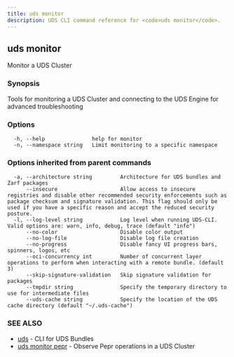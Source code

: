 ```yaml
---
title: uds monitor
description: UDS CLI command reference for <code>uds monitor</code>.
---
```

## uds monitor

Monitor a UDS Cluster

### Synopsis

Tools for monitoring a UDS Cluster and connecting to the UDS Engine for advanced troubleshooting

### Options

```
  -h, --help               help for monitor
  -n, --namespace string   Limit monitoring to a specific namespace
```

### Options inherited from parent commands

```
  -a, --architecture string         Architecture for UDS bundles and Zarf packages
      --insecure                    Allow access to insecure registries and disable other recommended security enforcements such as package checksum and signature validation. This flag should only be used if you have a specific reason and accept the reduced security posture.
  -l, --log-level string            Log level when running UDS-CLI. Valid options are: warn, info, debug, trace (default "info")
      --no-color                    Disable color output
      --no-log-file                 Disable log file creation
      --no-progress                 Disable fancy UI progress bars, spinners, logos, etc
      --oci-concurrency int         Number of concurrent layer operations to perform when interacting with a remote bundle. (default 3)
      --skip-signature-validation   Skip signature validation for packages
      --tmpdir string               Specify the temporary directory to use for intermediate files
      --uds-cache string            Specify the location of the UDS cache directory (default "~/.uds-cache")
```

### SEE ALSO

* [uds](/reference/cli/commands/uds/)	 - CLI for UDS Bundles
* [uds monitor pepr](/reference/cli/commands/uds_monitor_pepr/)	 - Observe Pepr operations in a UDS Cluster

